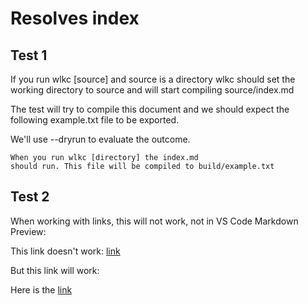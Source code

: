 # Resolves index

## Test 1
If you run wlkc [source] and source is a directory
wlkc should set the working directory to source
and will start compiling source/index.md

The test will try to compile this document 
and we should expect the following example.txt file 
to be exported.

We'll use --dryrun to evaluate the outcome.

```text example.txt
When you run wlkc [directory] the index.md
should run. This file will be compiled to build/example.txt
```

## Test 2
When working with links, this will not work, not
in VS Code Markdown Preview:

This link doesn't work: [link](some-folder)

But this link will work:

Here is the [link](some-folder/index.md)



